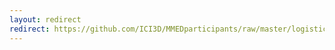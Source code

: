 ```yaml
---
layout: redirect
redirect: https://github.com/ICI3D/MMEDparticipants/raw/master/logistics/airportTransfers.pdf
---
```


